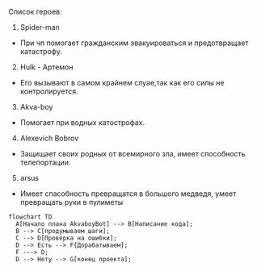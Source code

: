 
 Список героев:
1. Spider-man
- При чп помогает гражданским эвакуироваться и предотвращает катастрофу.
2. Hulk - Артемон
- Его вызывают в самом крайнем слуае,так как его силы не контролируется.
3. Akva-boy
- Помогает при водных катострофах.
4. Alexevich Bobrov
- Защищает своих родных от всемирного зла, имеет способность телепортации.
5. arsus
- Имеет спасобность превращатся в большого медведя, умеет превращать руки в пулиметы 

```mermaid
flowchart TD
  A[Начало плана AkvaboyBot] --> B[Написание кода];
  B --> C[продумываем шаги];
  C --> D[Проверка на ошибки];
  D --> Есть --> F{Дорабатываем};
  F ---> D;
  D --> Нету --> G[конец проекта];
```
